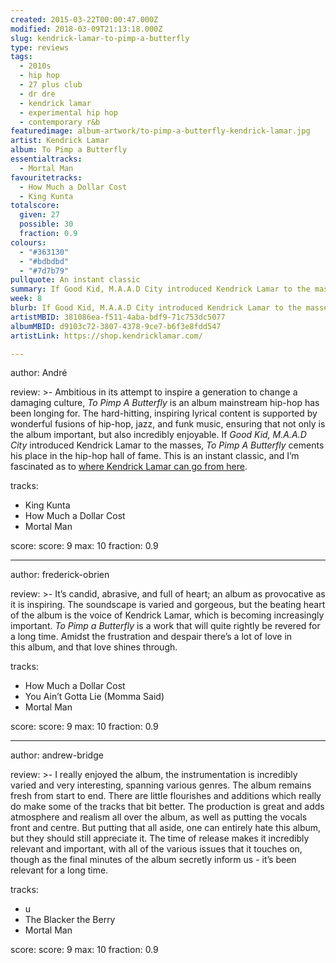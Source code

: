 ```yaml
---
created: 2015-03-22T00:00:47.000Z
modified: 2018-03-09T21:13:18.000Z
slug: kendrick-lamar-to-pimp-a-butterfly
type: reviews
tags:
  - 2010s
  - hip hop
  - 27 plus club
  - dr dre
  - kendrick lamar
  - experimental hip hop
  - contemporary r&b
featuredimage: album-artwork/to-pimp-a-butterfly-kendrick-lamar.jpg
artist: Kendrick Lamar
album: To Pimp a Butterfly
essentialtracks:
  - Mortal Man
favouritetracks:
  - How Much a Dollar Cost
  - King Kunta
totalscore:
  given: 27
  possible: 30
  fraction: 0.9
colours:
  - "#363130"
  - "#bdbdbd"
  - "#7d7b79"
pullquote: An instant classic
summary: If Good Kid, M.A.A.D City introduced Kendrick Lamar to the masses, To Pimp A Butterfly cements his place in the hip-hop hall of fame. This is an instant classic.
week: 8
blurb: If Good Kid, M.A.A.D City introduced Kendrick Lamar to the masses, To Pimp A Butterfly cements his place in the hip hop hall of fame. This is an instant classic.
artistMBID: 381086ea-f511-4aba-bdf9-71c753dc5077
albumMBID: d9103c72-3807-4378-9ce7-b6f3e8fdd547
artistLink: https://shop.kendricklamar.com/

---
```


author: André

review: >-
  Ambitious in its attempt to inspire a generation to change a damaging culture, *To Pimp A Butterfly* is an album mainstream hip-hop has been longing for. The hard-hitting, inspiring lyrical content is supported by wonderful fusions of hip-hop, jazz, and funk music, ensuring that not only is the album important, but also incredibly enjoyable. If *Good Kid, M.A.A.D City* introduced Kendrick Lamar to the masses, *To Pimp A Butterfly* cements his place in the hip-hop hall of fame. This is an instant classic, and I’m fascinated as to [where Kendrick Lamar can go from here](/reviews/kendrick-lamar-damn/).

tracks:
  - King Kunta
  - ­How Much a Dollar Cost
  - ­Mortal Man

score:
  score: 9
  max: 10
  fraction: 0.9

---
author: frederick-obrien

review: >-
  It’s candid, abrasive, and full of heart; an album as provocative as it is inspiring. The soundscape is varied and gorgeous, but the beating heart of the album is the voice of Kendrick Lamar, which is becoming increasingly important. *To Pimp a Butterfly* is a work that will quite rightly be revered for a long time. Amidst the frustration and despair there’s a lot of love in this album, and that love shines through.

tracks:
  - How Much a Dollar Cost
  - ­You Ain’t Gotta Lie (Momma Said)
  - ­Mortal Man

score:
  score: 9
  max: 10
  fraction: 0.9

---
author: andrew-bridge

review: >-
  I really enjoyed the album, the instrumentation is incredibly varied and very interesting, spanning various genres. The album remains fresh from start to end. There are little flourishes and additions which really do make some of the tracks that bit better. The production is great and adds atmosphere and realism all over the album, as well as putting the vocals front and centre. But putting that all aside, one can entirely hate this album, but they should still appreciate it. The time of release makes it incredibly relevant and important, with all of the various issues that it touches on, though as the final minutes of the album secretly inform us - it’s been relevant for a long time.

tracks:
  - u
  - ­The Blacker the Berry
  - ­Mortal Man

score:
  score: 9
  max: 10
  fraction: 0.9
